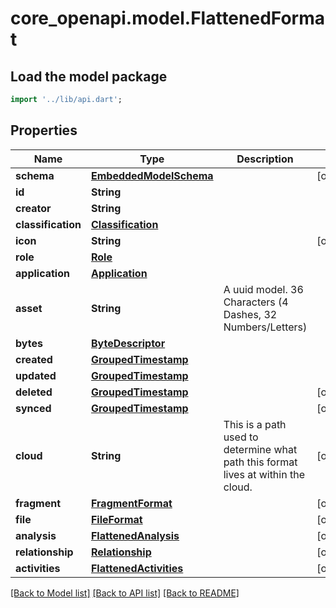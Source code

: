 # core_openapi.model.FlattenedFormat

## Load the model package
```dart
import '../lib/api.dart';
```

## Properties
Name | Type | Description | Notes
------------ | ------------- | ------------- | -------------
**schema** | [**EmbeddedModelSchema**](EmbeddedModelSchema.md) |  | [optional] 
**id** | **String** |  | 
**creator** | **String** |  | 
**classification** | [**Classification**](Classification.md) |  | 
**icon** | **String** |  | [optional] 
**role** | [**Role**](Role.md) |  | 
**application** | [**Application**](Application.md) |  | 
**asset** | **String** | A uuid model. 36 Characters (4 Dashes, 32 Numbers/Letters)  | 
**bytes** | [**ByteDescriptor**](ByteDescriptor.md) |  | 
**created** | [**GroupedTimestamp**](GroupedTimestamp.md) |  | 
**updated** | [**GroupedTimestamp**](GroupedTimestamp.md) |  | 
**deleted** | [**GroupedTimestamp**](GroupedTimestamp.md) |  | [optional] 
**synced** | [**GroupedTimestamp**](GroupedTimestamp.md) |  | [optional] 
**cloud** | **String** | This is a path used to determine what path this format lives at within the cloud. | [optional] 
**fragment** | [**FragmentFormat**](FragmentFormat.md) |  | [optional] 
**file** | [**FileFormat**](FileFormat.md) |  | [optional] 
**analysis** | [**FlattenedAnalysis**](FlattenedAnalysis.md) |  | [optional] 
**relationship** | [**Relationship**](Relationship.md) |  | [optional] 
**activities** | [**FlattenedActivities**](FlattenedActivities.md) |  | [optional] 

[[Back to Model list]](../README.md#documentation-for-models) [[Back to API list]](../README.md#documentation-for-api-endpoints) [[Back to README]](../README.md)


